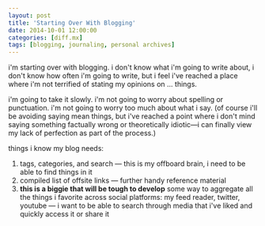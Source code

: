 ```yaml
---
layout: post
title: 'Starting Over With Blogging'
date: 2014-10-01 12:00:00
categories: [diff.mx]
tags: [blogging, journaling, personal archives]
---
```


i'm starting over with blogging. i don't know what i'm going to write about, i
don't know how often i'm going to write, but i feel i've reached a place where
i'm not terrified of stating my opinions on ... things.

i'm going to take it slowly. i'm not going to worry about spelling or
punctuation. i'm not going to worry too much about what i say. (of course
i'll be avoiding saying mean things, but i've reached a point where i don't
mind saying something factually wrong or theoretically idiotic&mdash;i can
finally view my lack of perfection as part of the process.)

things i know my blog needs:

1. tags, categories, and search &mdash; this is my offboard brain, i need to be
   able to find things in it
2. compiled list of offsite links &mdash; further handy reference material
3. **this is a biggie that will be tough to develop** some way to aggregate all
   the things i favorite across social platforms: my feed reader, twitter,
   youtube &mdash; i want to be able to search through media that i've liked and
   quickly access it or share it
